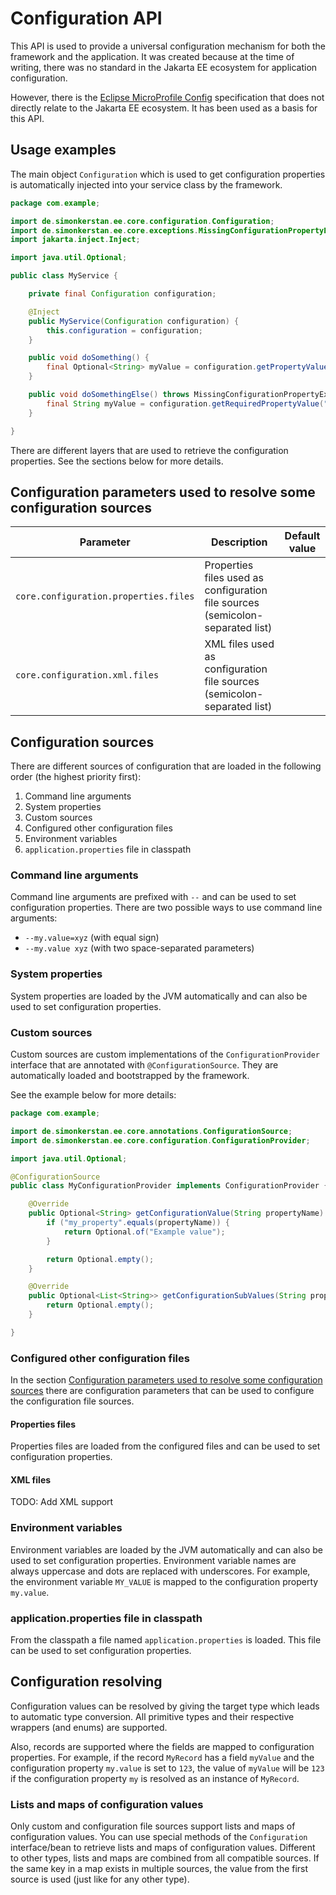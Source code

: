 # Configuration API

This API is used to provide a universal configuration mechanism for both the framework and the application. It was
created because at the time of writing, there was no standard in the Jakarta EE ecosystem for application configuration.

However, there is the [Eclipse MicroProfile Config](https://microprofile.io/specifications/config/) specification that
does not directly relate to the Jakarta EE ecosystem. It has been used as a basis for this API.

## Usage examples

The main object `Configuration` which is used to get configuration properties is automatically injected into your
service class by the framework.

```java
package com.example;

import de.simonkerstan.ee.core.configuration.Configuration;
import de.simonkerstan.ee.core.exceptions.MissingConfigurationPropertyException;
import jakarta.inject.Inject;

import java.util.Optional;

public class MyService {

    private final Configuration configuration;

    @Inject
    public MyService(Configuration configuration) {
        this.configuration = configuration;
    }

    public void doSomething() {
        final Optional<String> myValue = configuration.getPropertyValue("my.value", String.class);
    }

    public void doSomethingElse() throws MissingConfigurationPropertyException {
        final String myValue = configuration.getRequiredPropertyValue("my.value", String.class);
    }

}
```

There are different layers that are used to retrieve the configuration properties. See the sections below for more
details.

## Configuration parameters used to resolve some configuration sources

| Parameter                             | Description                                                                    | Default value |
|---------------------------------------|--------------------------------------------------------------------------------|---------------|
| `core.configuration.properties.files` | Properties files used as configuration file sources (semicolon-separated list) | <empty>       |
| `core.configuration.xml.files`        | XML files used as configuration file sources (semicolon-separated list)        | <empty>       |

## Configuration sources

There are different sources of configuration that are loaded in the following order (the highest priority first):

1. Command line arguments
2. System properties
3. Custom sources
4. Configured other configuration files
5. Environment variables
6. `application.properties` file in classpath

### Command line arguments

Command line arguments are prefixed with `--` and can be used to set configuration properties. There are two possible
ways to use command line arguments:

- `--my.value=xyz` (with equal sign)
- `--my.value xyz` (with two space-separated parameters)

### System properties

System properties are loaded by the JVM automatically and can also be used to set configuration properties.

### Custom sources

Custom sources are custom implementations of the `ConfigurationProvider` interface that are annotated with
`@ConfigurationSource`. They are automatically loaded and bootstrapped by the framework.

See the example below for more details:

```java
package com.example;

import de.simonkerstan.ee.core.annotations.ConfigurationSource;
import de.simonkerstan.ee.core.configuration.ConfigurationProvider;

import java.util.Optional;

@ConfigurationSource
public class MyConfigurationProvider implements ConfigurationProvider {

    @Override
    public Optional<String> getConfigurationValue(String propertyName) {
        if ("my_property".equals(propertyName)) {
            return Optional.of("Example value");
        }

        return Optional.empty();
    }

    @Override
    public Optional<List<String>> getConfigurationSubValues(String propertyName) {
        return Optional.empty();
    }

}
```

### Configured other configuration files

In the
section [Configuration parameters used to resolve some configuration sources](#configuration-parameters-used-to-resolve-some-configuration-sources)
there are configuration parameters that can be used to configure the configuration file sources.

#### Properties files

Properties files are loaded from the configured files and can be used to set configuration properties.

#### XML files

TODO: Add XML support

### Environment variables

Environment variables are loaded by the JVM automatically and can also be used to set configuration properties.
Environment variable names are always uppercase and dots are replaced with underscores. For example, the environment
variable `MY_VALUE` is mapped to the configuration property `my.value`.

### application.properties file in classpath

From the classpath a file named `application.properties` is loaded. This file can be used to set configuration
properties.

## Configuration resolving

Configuration values can be resolved by giving the target type which leads to automatic type conversion. All primitive
types and their respective wrappers (and enums) are supported.

Also, records are supported where the fields are mapped to configuration properties. For example, if the record
`MyRecord` has a field `myValue` and the configuration property `my.value` is set to `123`, the value of `myValue` will
be `123` if the configuration property `my` is resolved as an instance of `MyRecord`.

### Lists and maps of configuration values

Only custom and configuration file sources support lists and maps of configuration values. You can use special methods
of the `Configuration` interface/bean to retrieve lists and maps of configuration values. Different to other types,
lists and maps are combined from all compatible sources. If the same key in a map exists in multiple sources, the
value from the first source is used (just like for any other type).
